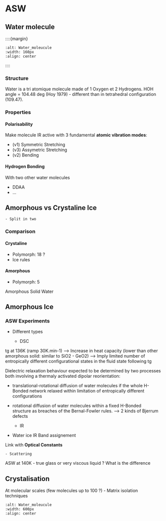 # ASW

## Water molecule

::::{margin}
```{image} Docs/HB-pic.png
:alt: Water_moleucule
:width: 160px
:align: center
```
::::

### Structure

Water is a tri atomique molecule made of 1 Oxygen et 2 Hydrogens. HOH angle = 104.48 deg (Hoy 1979) - different than in tetrahedral configuration (109.47).

### Properties

#### Polarisability

Make molecule IR active with 3 fundamental **atomic vibration modes**:
- (v1) Symmetric Stretching 
- (v3) Assymetric Stretching 
- (v2) Bending 


#### Hydrogen Bonding

With two other water molecules

- DDAA
- ...

## Amorphous vs Crystaline Ice

```{note}
- Split in two
```

### Comparison

<article id="P1">

<div>
   
<h4>Crystaline </h4>

- Polymorph: 18 ?    
- Ice rules
    
</div>


<div>
<h4>Amorphous </h4>
    
- Polymorph: 5
</div>
    
Amorphous Solid Water



## Amorphous Ice

### ASW Experiments

- Different types


    - DSC
    
tg at 136K (ramp 30K.min-1) --> Increase in heat capacity (lower than other amorphous solid: similar to SiO2 - GeO2) --> Imply limited number of entropically different configurational states in the fluid state following tg

Dielectric relaxation behaviour expected to be determined by two processes both involving a thermaly activated dipolar reorientation:
- translational-rotational diffusion of water molecules if the whole H-Bonded network relaxed within limitation of entropically different configurations
- rotational diffusion of water molecules within a fixed H-Bonded structure as breaches of the Bernal-Fowler rules. --> 2 kinds of Bjerrum defects


    - IR
    
- Water ice IR Band assignement

Link with **Optical Constants**

    - Scattering
    
ASW at 140K - true glass or very viscous liquid ? What is the difference
    
## Crystalisation 

At molecular scales (few molecules up to 100 ?) - Matrix isolation techniques

```{image} Docs/crystal-min-size.png
:alt: Water_moleucule
:width: 600px
:align: center
```








